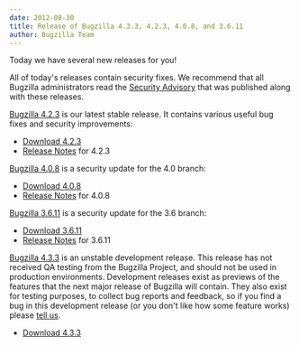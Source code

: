 ```yaml
---
date: 2012-08-30
title: Release of Bugzilla 4.3.3, 4.2.3, 4.0.8, and 3.6.11
author: Bugzilla Team
---
```


Today we have several new releases for you!

All of today's releases contain security fixes. We recommend that all Bugzilla administrators read the [Security Advisory](/security/3.6.10/) that was published along with these releases.

[Bugzilla 4.2.3](/releases/4.2.3/) is our latest stable release. It contains various useful bug fixes and security improvements:

*   [Download 4.2.3](/download/#v42)
*   [Release Notes](/releases/4.2.3/) for 4.2.3

[Bugzilla 4.0.8](/releases/4.0.8/) is a security update for the 4.0 branch:

*   [Download 4.0.8](/download/#v40)
*   [Release Notes](/releases/4.0.8/) for 4.0.8

[Bugzilla 3.6.11](/releases/3.6.11/) is a security update for the 3.6 branch:

*   [Download 3.6.11](/download/#v36)
*   [Release Notes](/releases/3.6.11/) for 3.6.11

[Bugzilla 4.3.3](/releases/4.4/) is an unstable development release. This release has not received QA testing from the Bugzilla Project, and should not be used in production environments. Development releases exist as previews of the features that the next major release of Bugzilla will contain. They also exist for testing purposes, to collect bug reports and feedback, so if you find a bug in this development release (or you don't like how some feature works) please [tell us](/developers/reporting_bugs.html).

*   [Download 4.3.3](/download/#v44)

